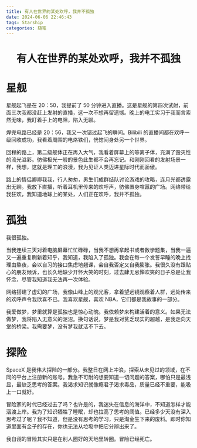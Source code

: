 ```yaml
---
title: 有人在世界的某处欢呼，我并不孤独
date: 2024-06-06 22:46:43
tags: Starship
categories: 随笔
---
```

<center>
    <h1>有人在世界的某处欢呼，我并不孤独</h1>
</center>


# 星舰

星舰起飞是在 20：50，我提前了 50 分钟进入直播。这是星舰的第四次试射，前面三次我都没赶上发射的直播，这一次不想再留遗憾。晚上的电工实习于我而言索然无味，我盯着手上的电阻，陷入无聊。

焊完电路已经是 20：56，我又一次错过起飞的瞬间。Bilibili 的直播间都在欢呼一级回收成功，我看着周围的电烙铁们，恍惚间身处另一个世界。

回程的路上，第二级舰体正在再入大气，我看着屏幕上的等离子体，充满了毁灭性的流光溢彩。彷佛极光一般的景色此生都不会再忘记。和刚刚回看的发射场景一样，我想，这就是理工的浪漫，我为见证人类迈进星际时代而骄傲。

路上的情侣卿卿我我，行人匆匆，男生们成群结队讨论游戏的攻略，连月光都透露出无聊。我放下直播，听着耳机里传来的欢呼声，彷佛置身喧嚣的广场。网络带给我狂欢，我知道地球上的某处，人们正在欢呼，我并不孤独。

# 孤独

我很孤独。

当我连续三天对着电脑屏幕忙忙碌碌，当我不想再拿起书或者数学题集，当我一遍又一遍重复刷新着知乎，我知道，我陷入了孤独。我会在每一个发誓早睡的晚上找理由熬夜，会以自习的接口焦虑地翘课，会自我否定又自我膨胀。我很久没有跟贴心的朋友倾诉，也长久地缺少开怀大笑的时刻，过去肆无忌惮欢笑的日子总是让我怀念，尽管我知道我无法再一次体验。

网络搭建了虚幻的广场，我像山峰上的观光客，拿着望远镜观察着人群，远处传来的欢呼声令我欣喜不已。我喜欢星舰，喜欢 NBA，它们都是我故事的一部分。

我爱做梦，梦里就算是孤独也是惊心动魄。我依赖梦来构建活着的意义。如果无法做梦，我将陷入无意义的泥沼。换句话说，梦是我对贫乏现实的超越，是我走向天堂的桥梁。我需要梦，没有梦我就活不下去。

# 探险

SpaceX 是我伟大探险的一部分。我整日在网上冲浪，探索从未见过的领域，在不同的平台上注册新的账号。我急不可耐的想要知道一切问题的答案，哪怕只是最浅显，最缺乏思考的答案。我渴求知识就像瘾君子渴求毒品，质量已经不重要，能吸上一口就好。

冒险家的时代已经过去了吗？也许是的，我迷失在信息的海洋中，不知道怎样才能泅渡上岸。我为了知识牺牲了睡眠，却也拉高了思考的阈值。已经多少天没有深入思考过了呢？我不知道，但是没有思考的学习，只是淘金生下来的废料。即时你知道里面有金子的存在，你也无法从垃圾中把它分辨出来了。

我自诩的冒险其实只是在别人圈好的天地里转圈。冒险已经死亡。
